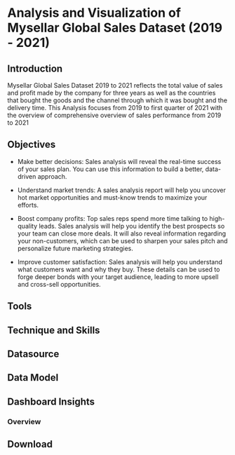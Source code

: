 # Analysis and Visualization of Mysellar Global Sales Dataset (2019 - 2021)

## Introduction
Mysellar Global Sales Dataset 2019 to 2021 reflects the total value of sales and profit made by the company for three years as well as the countries that bought the goods and the channel through which it was bought and the delivery time. This Analysis focuses from 2019 to first quarter of 2021 with the overview of comprehensive overview of sales performance from 2019 to 2021

## Objectives
- Make better decisions: Sales analysis will reveal the real-time success of your sales plan. You can use this information to build a better, data-driven approach.
  
- Understand market trends: A sales analysis report will help you uncover hot market opportunities and must-know trends to maximize your efforts.
  
- Boost company profits: Top sales reps spend more time talking to high-quality leads. Sales analysis will help you identify the best prospects so your team can close more deals. It will also reveal information regarding your non-customers, which can be used to sharpen your sales pitch and personalize future marketing strategies.
  
- Improve customer satisfaction: Sales analysis will help you understand what customers want and why they buy. These details can be used to forge deeper bonds with your target audience, leading to more upsell and cross-sell opportunities.

## Tools

## Technique and Skills

## Datasource

## Data Model

## Dashboard Insights
### Overview

## Download

